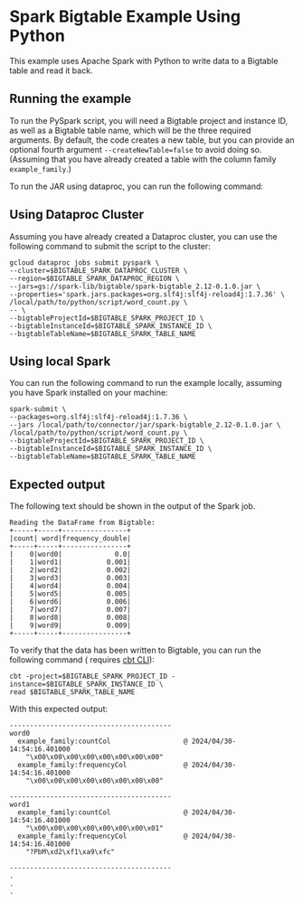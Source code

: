 # Spark Bigtable Example Using Python

This example uses Apache Spark with Python to write data to a Bigtable table and
read it back.

## Running the example

To run the PySpark script, you will need a Bigtable project and
instance ID, as well as a Bigtable table name, which will be the three required
arguments. By default, the code creates a new table, but you can
provide an optional fourth argument `--createNewTable=false`
to avoid doing so. (Assuming that you have already created a table with the
column family `example_family`.)

To run the JAR using dataproc, you can run the following command:

## Using Dataproc Cluster

Assuming you have already created a Dataproc cluster, you can
use the following command to submit the script to the cluster:

```shell
gcloud dataproc jobs submit pyspark \
--cluster=$BIGTABLE_SPARK_DATAPROC_CLUSTER \
--region=$BIGTABLE_SPARK_DATAPROC_REGION \
--jars=gs://spark-lib/bigtable/spark-bigtable_2.12-0.1.0.jar \
--properties='spark.jars.packages=org.slf4j:slf4j-reload4j:1.7.36' \
/local/path/to/python/script/word_count.py \
-- \
--bigtableProjectId=$BIGTABLE_SPARK_PROJECT_ID \
--bigtableInstanceId=$BIGTABLE_SPARK_INSTANCE_ID \
--bigtableTableName=$BIGTABLE_SPARK_TABLE_NAME
```

## Using local Spark

You can run the following command to run the example locally,
assuming you have Spark installed on your machine:

```shell
spark-submit \
--packages=org.slf4j:slf4j-reload4j:1.7.36 \
--jars /local/path/to/connector/jar/spark-bigtable_2.12-0.1.0.jar \
/local/path/to/python/script/word_count.py \
--bigtableProjectId=$BIGTABLE_SPARK_PROJECT_ID \
--bigtableInstanceId=$BIGTABLE_SPARK_INSTANCE_ID \
--bigtableTableName=$BIGTABLE_SPARK_TABLE_NAME
```

## Expected output

The following text should be shown in the output of the Spark job.

```
Reading the DataFrame from Bigtable:
+-----+-----+----------------+
|count| word|frequency_double|
+-----+-----+----------------+
|    0|word0|             0.0|
|    1|word1|           0.001|
|    2|word2|           0.002|
|    3|word3|           0.003|
|    4|word4|           0.004|
|    5|word5|           0.005|
|    6|word6|           0.006|
|    7|word7|           0.007|
|    8|word8|           0.008|
|    9|word9|           0.009|
+-----+-----+----------------+
```

To verify that the data has been written to Bigtable, you can run the following
command (
requires [cbt CLI](https://cloud.google.com/bigtable/docs/cbt-overview)):

```
cbt -project=$BIGTABLE_SPARK_PROJECT_ID -instance=$BIGTABLE_SPARK_INSTANCE_ID \
read $BIGTABLE_SPARK_TABLE_NAME
```

With this expected output:

```
----------------------------------------
word0
  example_family:countCol                  @ 2024/04/30-14:54:16.401000
    "\x00\x00\x00\x00\x00\x00\x00\x00"
  example_family:frequencyCol              @ 2024/04/30-14:54:16.401000
    "\x00\x00\x00\x00\x00\x00\x00\x00"

----------------------------------------
word1
  example_family:countCol                  @ 2024/04/30-14:54:16.401000
    "\x00\x00\x00\x00\x00\x00\x00\x01"
  example_family:frequencyCol              @ 2024/04/30-14:54:16.401000
    "?PbM\xd2\xf1\xa9\xfc"

----------------------------------------
.
.
.
```